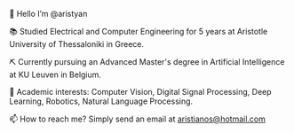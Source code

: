 👋 Hello I’m @aristyan

📚 Studied Electrical and Computer Engineering for 5 years at Aristotle University of Thessaloniki in Greece.

⛏ Currently pursuing an Advanced Master's degree in Artificial Intelligence at KU Leuven in Belgium.

🎈 Academic interests: Computer Vision, Digital Signal Processing, Deep Learning, Robotics, Natural Language Processing.

📫 How to reach me? Simply send an email at aristianos@hotmail.com
